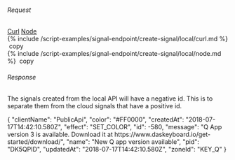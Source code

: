 
###### Request

<nav>
  <div class="nav nav-tabs" id="nav-tab" role="tablist">
    <a class="nav-item nav-link active" id="create-signal-curl-local-tab" data-toggle="tab" href="#create-signal-curl-local" role="tab" aria-controls="create-signal-curl-local" aria-selected="true">Curl</a>
    <a class="nav-item nav-link" id="create-signal-node-local-tab" data-toggle="tab" href="#create-signal-node-local" role="tab" aria-controls="create-signal-node-local" aria-selected="false">Node</a>
  </div>
</nav>
<div class="tab-content" id="nav-tabContent">
  <!-- curl code -->
<div class="code tab-pane fade show active" id="create-signal-curl-local" role="tabpanel" aria-labelledby="create-signal-curl-local-tab" markdown="1">   
{% include /script-examples/signal-endpoint/create-signal/local/curl.md %}
<a class="btn btn-sm" onclick="copyToClipBoard('create-signal-curl-local')"><i class="fa fa-copy"></i>&nbsp;copy</a>
</div>

<!-- node code  -->
<div class="code tab-pane fade" id="create-signal-node-local" role="tabpanel" aria-labelledby="create-signal-node-local-tab" markdown="1">
{% include /script-examples/signal-endpoint/create-signal/local/node.md %}
<a class="btn btn-sm" onclick="copyToClipBoard('create-signal-node-local')"><i class="fa fa-copy"></i>&nbsp;copy</a>
</div>
</div>


###### Response

The signals created from the local API will have a negative id.
This is to separate them from the cloud signals that have a positive id.

<div  class="code code-response">
  <div class="json-code" id="example1">
{ 
  "clientName": "PublicApi",
  "color": "#FF0000",
  "createdAt": "2018-07-17T14:42:10.580Z",
  "effect": "SET_COLOR",
  "id": -580,
  "message": "Q App version 3 is available. Download it at https://www.daskeyboard.io/get-started/download/",
  "name": "New Q app version available",
  "pid": "DK5QPID",
  "updatedAt": "2018-07-17T14:42:10.580Z",
  "zoneId": "KEY_Q"
}
  </div>
</div>
